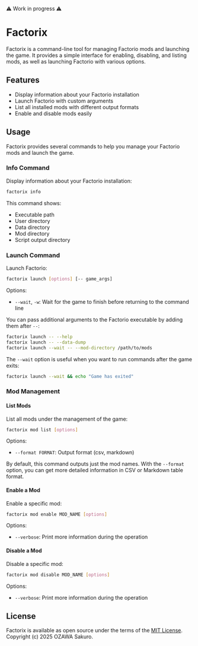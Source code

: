:warning: Work in progress :warning:

# Factorix

Factorix is a command-line tool for managing Factorio mods and launching the game.
It provides a simple interface for enabling, disabling, and listing mods, as well as
launching Factorio with various options.

## Features

- Display information about your Factorio installation
- Launch Factorio with custom arguments
- List all installed mods with different output formats
- Enable and disable mods easily

## Usage

Factorix provides several commands to help you manage your Factorio mods and launch
the game.

### Info Command

Display information about your Factorio installation:

```bash
factorix info
```

This command shows:
- Executable path
- User directory
- Data directory
- Mod directory
- Script output directory

### Launch Command

Launch Factorio:

```bash
factorix launch [options] [-- game_args]
```

Options:
- `--wait`, `-w`: Wait for the game to finish before returning to the command line

You can pass additional arguments to the Factorio executable by adding them after `--`:

```bash
factorix launch -- --help
factorix launch -- --data-dump
factorix launch --wait -- --mod-directory /path/to/mods
```

The `--wait` option is useful when you want to run commands after the game exits:

```bash
factorix launch --wait && echo "Game has exited"
```

### Mod Management

#### List Mods

List all mods under the management of the game:

```bash
factorix mod list [options]
```

Options:
- `--format FORMAT`: Output format (csv, markdown)

By default, this command outputs just the mod names. With the `--format` option, you
can get more detailed information in CSV or Markdown table format.

#### Enable a Mod

Enable a specific mod:

```bash
factorix mod enable MOD_NAME [options]
```

Options:
- `--verbose`: Print more information during the operation

#### Disable a Mod

Disable a specific mod:

```bash
factorix mod disable MOD_NAME [options]
```

Options:
- `--verbose`: Print more information during the operation

## License

Factorix is available as open source under the terms of the
[MIT License](https://opensource.org/licenses/MIT). Copyright (c) 2025 OZAWA Sakuro.
